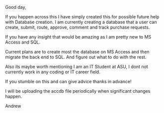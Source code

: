 Good day,

  If you happen across this I have simply created this for possible future help with Database creation.
  I am currently creating a database that a user can create, submit, route, approve, comment and track purchase requests.
  
  If you have any insight that would be amazing as I am pretty new to MS Access and SQL. 
  
Current plans are to create most the database on MS Access and then migrate the back end to SQL. And figure out what to do with the rest. 

Also its maybe worth mentioning I am an IT Student at ASU, I dont not currently work in any coding or IT career field. 

If you stumble on this and can give advice thanks in advance!

I will be uploading the accdb file periodically when significant changes happen.

Andrew
